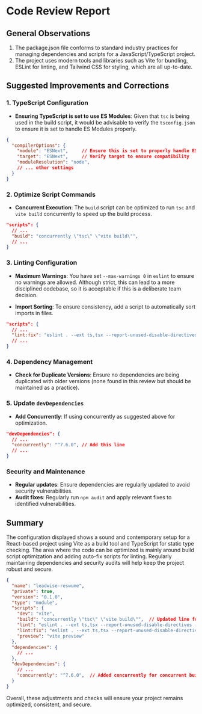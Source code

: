 # Code Review Report

## General Observations
1. The package.json file conforms to standard industry practices for managing dependencies and scripts for a JavaScript/TypeScript project.
2. The project uses modern tools and libraries such as Vite for bundling, ESLint for linting, and Tailwind CSS for styling, which are all up-to-date.

## Suggested Improvements and Corrections

### 1. TypeScript Configuration
- **Ensuring TypeScript is set to use ES Modules**: Given that `tsc` is being used in the build script, it would be advisable to verify the `tsconfig.json` to ensure it is set to handle ES Modules properly.

```json
{
  "compilerOptions": {
    "module": "ESNext",     // Ensure this is set to properly handle ES Modules
    "target": "ESNext",     // Verify target to ensure compatibility
    "moduleResolution": "node",  
    // ... other settings 
  }
}
```

### 2. Optimize Script Commands
- **Concurrent Execution**: The `build` script can be optimized to run `tsc` and `vite build` concurrently to speed up the build process.

```json
"scripts": {
  // ...
  "build": "concurrently \"tsc\" \"vite build\"",
  // ...
}
```

### 3. Linting Configuration
- **Maximum Warnings**: You have set `--max-warnings 0` in `eslint` to ensure no warnings are allowed. Although strict, this can lead to a more disciplined codebase, so it is acceptable if this is a deliberate team decision.

- **Import Sorting**: To ensure consistency, add a script to automatically sort imports in files.

```json
"scripts": {
  // ...
  "lint:fix": "eslint . --ext ts,tsx --report-unused-disable-directives --max-warnings 0 --fix",
  // ...
}
```

### 4. Dependency Management
- **Check for Duplicate Versions**: Ensure no dependencies are being duplicated with older versions (none found in this review but should be maintained as a practice).

### 5. Update `devDependencies`
- **Add Concurrently**: If using concurrently as suggested above for optimization.

```json
"devDependencies": {
  // ...
  "concurrently": "^7.6.0", // Add this line
  // ...
}
```

### Security and Maintenance
- **Regular updates**: Ensure dependencies are regularly updated to avoid security vulnerabilities.
- **Audit fixes**: Regularly run `npm audit` and apply relevant fixes to identified vulnerabilities.

## Summary
The configuration displayed shows a sound and contemporary setup for a React-based project using Vite as a build tool and TypeScript for static type checking. The area where the code can be optimized is mainly around build script optimization and adding auto-fix scripts for linting. Regularly maintaining dependencies and security audits will help keep the project robust and secure.

```json
{
  "name": "leadwise-reswume",
  "private": true,
  "version": "0.1.0",
  "type": "module",
  "scripts": {
    "dev": "vite",
    "build": "concurrently \"tsc\" \"vite build\"",  // Updated line for concurrent build
    "lint": "eslint . --ext ts,tsx --report-unused-disable-directives --max-warnings 0",
    "lint:fix": "eslint . --ext ts,tsx --report-unused-disable-directives --max-warnings 0 --fix",  // New script for fixing lint errors
    "preview": "vite preview"
  },
  "dependencies": {
    // ...
  },
  "devDependencies": {
    // ...
    "concurrently": "^7.6.0",  // Added concurrently for concurrent build
  }
}
```
Overall, these adjustments and checks will ensure your project remains optimized, consistent, and secure.